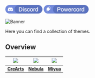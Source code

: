[![Discord](https://raw.githubusercontent.com/CorellanStoma/CorellanStoma/master/shields/discord.png)](https://discord.com/)
[![Powercord](https://raw.githubusercontent.com/CorellanStoma/CorellanStoma/master/shields/powercord.png)](https://powercord.dev/)

![Banner](https://user-images.githubusercontent.com/58918358/113749662-2ae43c80-970a-11eb-8c9f-d87b86d80c4e.png)

Here you can find a collection of themes.

## Overview

| <img src="https://camo.githubusercontent.com/186906a91cd068314cf8d07381d2b0ffa76cea665d0306583b08793920dc8f75/68747470733a2f2f692e696d6775722e636f6d2f636a55684864732e706e67" width="600"> | <img src="https://camo.githubusercontent.com/205d54132309a8fbb553b67fc3650bc33404b56120675ea9aa566fd26f59a85a/68747470733a2f2f692e696d6775722e636f6d2f3142484945345a2e706e67" width="600"> | <img src="https://user-images.githubusercontent.com/72703954/112737337-3a0c0300-8f30-11eb-9d23-6811e6dee0e0.png" width="600"> |
|------------|-------------|-------------|
| [**CreArts**](https://github.com/powercord-themes/CreArts) | [**Nebula**](https://github.com/powercord-themes/Nebula) | [**Miyua**](https://github.com/powercord-themes/Miyua) |
